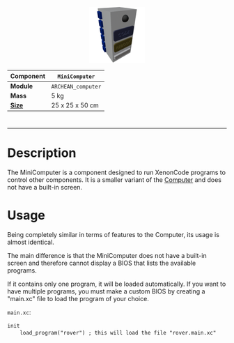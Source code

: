 <p align="center">
  <img src="MiniComputer.png" />
</p>

|Component|`MiniComputer`|
|---|---|
|**Module**|`ARCHEAN_computer`|
|**Mass**|5 kg|
|[**Size**](# "Based on the component's occupancy in a fixed 25cm grid.")|25 x 25 x 50 cm|
#
---

# Description

The MiniComputer is a component designed to run XenonCode programs to control other components.
It is a smaller variant of the [Computer](Computer.md) and does not have a built-in screen.

# Usage
Being completely similar in terms of features to the Computer, its usage is almost identical.

The main difference is that the MiniComputer does not have a built-in screen and therefore cannot display a BIOS that lists the available programs.

If it contains only one program, it will be loaded automatically. If you want to have multiple programs, you must make a custom BIOS by creating a "main.xc" file to load the program of your choice.

`main.xc`:
```xc
init
	load_program("rover") ; this will load the file "rover.main.xc"
```
